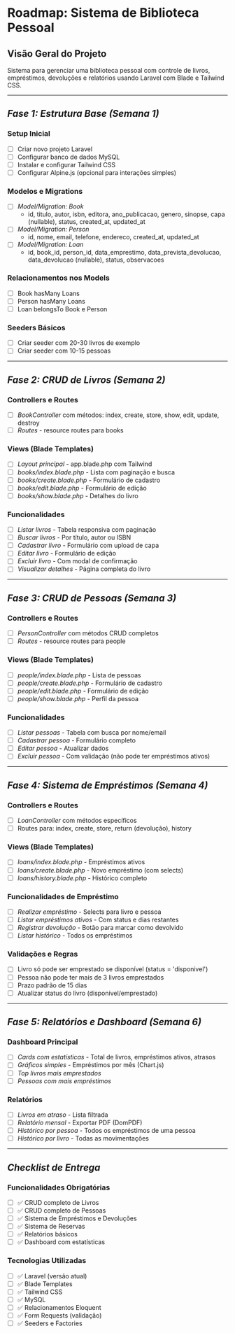 # Roadmap: Sistema de Biblioteca Pessoal

## Visão Geral do Projeto
Sistema para gerenciar uma biblioteca pessoal com controle de livros, empréstimos, devoluções e relatórios usando Laravel com Blade e Tailwind CSS.

---

## *Fase 1: Estrutura Base (Semana 1)*

### Setup Inicial
- [ ] Criar novo projeto Laravel
- [ ] Configurar banco de dados MySQL
- [ ] Instalar e configurar Tailwind CSS
- [ ] Configurar Alpine.js (opcional para interações simples)

### Modelos e Migrations
- [ ] *Model/Migration: Book*
  - id, titulo, autor, isbn, editora, ano_publicacao, genero, sinopse, capa (nullable), status, created_at, updated_at
- [ ] *Model/Migration: Person* 
  - id, nome, email, telefone, endereco, created_at, updated_at
- [ ] *Model/Migration: Loan*
  - id, book_id, person_id, data_emprestimo, data_prevista_devolucao, data_devolucao (nullable), status, observacoes

### Relacionamentos nos Models
- [ ] Book hasMany Loans
- [ ] Person hasMany Loans  
- [ ] Loan belongsTo Book e Person

### Seeders Básicos
- [ ] Criar seeder com 20-30 livros de exemplo
- [ ] Criar seeder com 10-15 pessoas

---

## *Fase 2: CRUD de Livros (Semana 2)*

### Controllers e Routes
- [ ] *BookController* com métodos: index, create, store, show, edit, update, destroy
- [ ] *Routes* - resource routes para books

### Views (Blade Templates)
- [ ] *Layout principal* - app.blade.php com Tailwind
- [ ] *books/index.blade.php* - Lista com paginação e busca
- [ ] *books/create.blade.php* - Formulário de cadastro
- [ ] *books/edit.blade.php* - Formulário de edição  
- [ ] *books/show.blade.php* - Detalhes do livro

### Funcionalidades
- [ ] *Listar livros* - Tabela responsiva com paginação
- [ ] *Buscar livros* - Por título, autor ou ISBN
- [ ] *Cadastrar livro* - Formulário com upload de capa
- [ ] *Editar livro* - Formulário de edição
- [ ] *Excluir livro* - Com modal de confirmação
- [ ] *Visualizar detalhes* - Página completa do livro

---

## *Fase 3: CRUD de Pessoas (Semana 3)*

### Controllers e Routes
- [ ] *PersonController* com métodos CRUD completos
- [ ] *Routes* - resource routes para people

### Views (Blade Templates)
- [ ] *people/index.blade.php* - Lista de pessoas
- [ ] *people/create.blade.php* - Formulário de cadastro
- [ ] *people/edit.blade.php* - Formulário de edição
- [ ] *people/show.blade.php* - Perfil da pessoa

### Funcionalidades
- [ ] *Listar pessoas* - Tabela com busca por nome/email
- [ ] *Cadastrar pessoa* - Formulário completo
- [ ] *Editar pessoa* - Atualizar dados
- [ ] *Excluir pessoa* - Com validação (não pode ter empréstimos ativos)

---

## *Fase 4: Sistema de Empréstimos (Semana 4)*

### Controllers e Routes  
- [ ] *LoanController* com métodos específicos
- [ ] Routes para: index, create, store, return (devolução), history

### Views (Blade Templates)
- [ ] *loans/index.blade.php* - Empréstimos ativos
- [ ] *loans/create.blade.php* - Novo empréstimo (com selects)
- [ ] *loans/history.blade.php* - Histórico completo

### Funcionalidades de Empréstimo
- [ ] *Realizar empréstimo* - Selects para livro e pessoa
- [ ] *Listar empréstimos ativos* - Com status e dias restantes
- [ ] *Registrar devolução* - Botão para marcar como devolvido
- [ ] *Listar histórico* - Todos os empréstimos

### Validações e Regras
- [ ] Livro só pode ser emprestado se disponível (status = 'disponivel')
- [ ] Pessoa não pode ter mais de 3 livros emprestados
- [ ] Prazo padrão de 15 dias
- [ ] Atualizar status do livro (disponivel/emprestado)

---

## *Fase 5: Relatórios e Dashboard (Semana 6)*

### Dashboard Principal
- [ ] *Cards com estatísticas* - Total de livros, empréstimos ativos, atrasos
- [ ] *Gráficos simples* - Empréstimos por mês (Chart.js)
- [ ] *Top livros mais emprestados*
- [ ] *Pessoas com mais empréstimos*

### Relatórios
- [ ] *Livros em atraso* - Lista filtrada
- [ ] *Relatório mensal* - Exportar PDF (DomPDF)
- [ ] *Histórico por pessoa* - Todos os empréstimos de uma pessoa
- [ ] *Histórico por livro* - Todas as movimentações

---

## *Checklist de Entrega*

### Funcionalidades Obrigatórias
- [ ] ✅ CRUD completo de Livros
- [ ] ✅ CRUD completo de Pessoas  
- [ ] ✅ Sistema de Empréstimos e Devoluções
- [ ] ✅ Sistema de Reservas
- [ ] ✅ Relatórios básicos
- [ ] ✅ Dashboard com estatísticas

### Tecnologias Utilizadas
- [ ] ✅ Laravel (versão atual)
- [ ] ✅ Blade Templates
- [ ] ✅ Tailwind CSS
- [ ] ✅ MySQL
- [ ] ✅ Relacionamentos Eloquent
- [ ] ✅ Form Requests (validação)
- [ ] ✅ Seeders e Factories